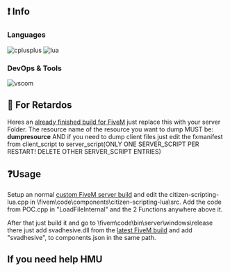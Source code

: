 ## ❗ Info

### Languages
![cplusplus](https://img.shields.io/badge/c++-black?style=flat-square&logo=cplusplus&logoColor=blue)
![lua](https://custom-icon-badges.herokuapp.com/badge/lua-black.svg?logo=lua&logoColor=blue)

### DevOps & Tools
![vscom](https://img.shields.io/badge/vscommuntiy-black?style=flat-square&logo=visual-studio-code&logoColor=ac68c4)

## 🧠 For Retardos
Heres an [already finished build for FiveM](https://workupload.com/file/yrBfkx3bnLv) just replace this with your server Folder.
The resource name of the resource you want to dump MUST be: **dumpresource**
AND if you need to dump client files just edit the fxmanifest from client_script to server_script(ONLY ONE SERVER_SCRIPT PER RESTART! DELETE OTHER SERVER_SCRIPT ENTRIES)

## ❓Usage
Setup an normal [custom FiveM server build](https://github.com/citizenfx/fivem/blob/master/docs/building.md) and edit the citizen-scripting-lua.cpp in \fivem\code\components\citizen-scripting-lua\src\. Add the code from POC.cpp in "LoadFileInternal" and the 2 Functions anywhere above it.

After that just build it and go to \fivem\code\bin\server\windows\release\
there just add svadhesive.dll from the [latest FiveM build](https://runtime.fivem.net/artifacts/fivem/build_server_windows/master/) and add "svadhesive", to components.json in the same path.

## If you need help HMU
